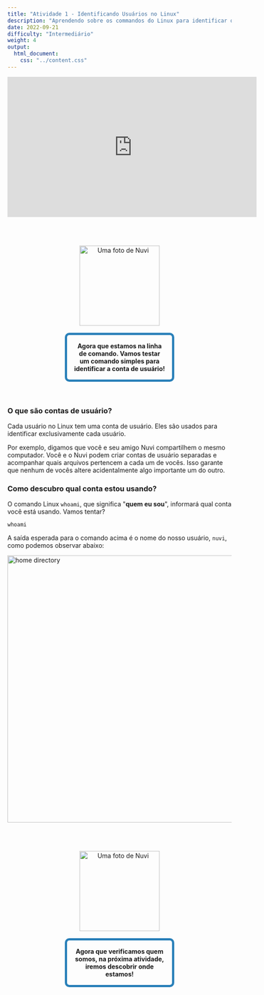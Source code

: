 ```yaml
---
title: "Atividade 1 - Identificando Usuários no Linux"
description: "Aprendendo sobre os commandos do Linux para identificar que usuário você é"
date: 2022-09-21
difficulty: "Intermediário"
weight: 4
output:
  html_document:
    css: "../content.css"
---
```


<iframe style="display: block; margin: auto;" width="560" height="315" src="https://www.youtube.com/embed/XAtCQ9S1vSI" frameborder="0" alt="Um vídeo do YouTube explicando como criar uma conta de usuário no Linux" allow="accelerometer; autoplay; clipboard-write; encrypted-media; gyroscope; picture-in-picture" allowfullscreen></iframe>

<div style="margin: 1rem;padding: 2rem 2rem;text-align: center;">
    <div style="display: inline-block;padding: 1rem 1rem;vertical-align: middle;">
        <img src="../images/nuvi.PNG?" alt="Uma foto de Nuvi" width="180" height="180" />
    </div>
    <div style="display: inline-block;padding: 1rem 1rem;vertical-align: middle;width:50%;border:5px solid #2980b9;border-radius:10px;font-weight: bold;">
        Agora que estamos na linha de comando. Vamos testar um comando simples para identificar a conta de usuário!
    </div>
</div>

### O que são contas de usuário?

Cada usuário no Linux tem uma conta de usuário. Eles são usados ​​para identificar exclusivamente cada usuário.

Por exemplo, digamos que você e seu amigo Nuvi compartilhem o mesmo computador. Você e o Nuvi podem criar contas de usuário separadas e acompanhar quais arquivos pertencem a cada um de vocês. Isso garante que nenhum de vocês altere acidentalmente algo importante um do outro.

### Como descubro qual conta estou usando?

O comando Linux `whoami`, que significa "**quem eu sou**", informará qual conta você está usando. Vamos tentar?

```
whoami
```

A saída esperada para o comando acima é o nome do nosso usuário, `nuvi`, como podemos observar abaixo:

<!---![home directory](../images/01_whoami.png?classes=border,shadow) --->
<img src="../images/01_whoami.png" alt="home directory" style="width:600px;"/>

<div style="margin: 1rem;padding: 2rem 2rem;text-align: center;">
    <div style="display: inline-block;padding: 1rem 1rem;vertical-align: middle;">
        <img src="../images/nuvi.PNG?" alt="Uma foto de Nuvi" width="180" height="180" />
    </div>
    <div style="display: inline-block;padding: 1rem 1rem;vertical-align: middle;width:50%;border:5px solid #2980b9;border-radius:10px;font-weight: bold;">
        Agora que verificamos quem somos, na próxima atividade, iremos descobrir onde estamos!
    </div>
</div>

